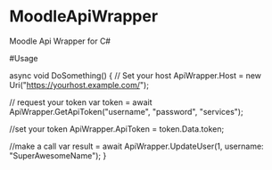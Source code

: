 # MoodleApiWrapper
Moodle Api Wrapper for C#

#Usage 


async void DoSomething()
{
   // Set your host 
   ApiWrapper.Host = new Uri("https://yourhost.example.com/");

   // request your token
   var token = await ApiWrapper.GetApiToken("username", "password", "services");

   //set your token
   ApiWrapper.ApiToken = token.Data.token;

   //make a call
   var result = await ApiWrapper.UpdateUser(1, username: "SuperAwesomeName");
}

   
   
   
